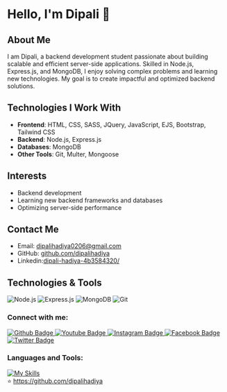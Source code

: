 # Hello, I'm Dipali 👋 

## About Me
I am Dipali, a backend development student passionate about building scalable and efficient server-side applications. Skilled in Node.js, Express.js, and MongoDB, I enjoy solving complex problems and learning new technologies. My goal is to create impactful and optimized backend solutions.

## Technologies I Work With
- **Frontend**: HTML, CSS, SASS, JQuery, JavaScript, EJS, Bootstrap, Tailwind CSS
- **Backend**: Node.js, Express.js
- **Databases**: MongoDB
- **Other Tools**: Git, Multer, Mongoose

## Interests
- Backend development
- Learning new backend frameworks and databases
- Optimizing server-side performance
  
## Contact Me
- Email: [dipalihadiya0206@gmail.com](mailto:dipalihadiya0206@gmail.com)
- GitHub: [github.com/dipalihadiya](https://github.com/dipalihadiya)
- Linkedin:[dipali-hadiya-4b3584320/](https://www.linkedin.com/in/dipali-hadiya-4b3584320/)

## Technologies & Tools

![Node.js](https://img.shields.io/badge/Node.js-339933?style=for-the-badge&logo=nodedotjs&logoColor=white)
![Express.js](https://img.shields.io/badge/Express.js-000000?style=for-the-badge&logo=express&logoColor=white)
![MongoDB](https://img.shields.io/badge/MongoDB-4EA94B?style=for-the-badge&logo=mongodb&logoColor=white)
![Git](https://img.shields.io/badge/Git-F05032?style=for-the-badge&logo=git&logoColor=white)

  
### Connect with me:
<div id="badges">
  <a href="https://github.com/axiftaj">
    <img src="https://img.shields.io/badge/Github-white?style=for-the-badge&logo=Github&logoColor=black" alt="Github Badge"/>
  </a>
  <a href="https://www.youtube.com/channel/UCzvRaprYPhvAplMK36Gu0kw">
    <img src="https://img.shields.io/badge/YouTube-red?style=for-the-badge&logo=youtube&logoColor=white" alt="Youtube Badge"/>
  </a>
   <a href="https://www.instagram.com/axif_taj">
    <img src="https://img.shields.io/badge/Instagram-purple?style=for-the-badge&logo=instagram&logoColor=white" alt="Instagram Badge"/>
  </a>
   <a href="https://fb.com/aaxiftaj">
    <img src="https://img.shields.io/badge/Facebook-blue?style=for-the-badge&logo=facebook&logoColor=white" alt="Facebook Badge"/>
  </a>
   <a href="https://twitter.com/axiftaj">
    <img src="https://img.shields.io/badge/Twitter-blue?style=for-the-badge&logo=twitter&logoColor=white" alt="Twitter Badge"/>
  </a>
</div>

### Languages and Tools:
[![My Skills](https://skillicons.dev/icons?i=node,github,git,postman,bootstrap,tailwind,https://www.mongodb.com/)](https://skillicons.dev)
<br>
⭐️ https://github.com/dipalihadiya


